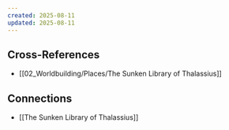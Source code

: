 ```yaml
---
created: 2025-08-11
updated: 2025-08-11
---
```




## Cross-References

- [[02_Worldbuilding/Places/The Sunken Library of Thalassius]]


## Connections

- [[The Sunken Library of Thalassius]]
